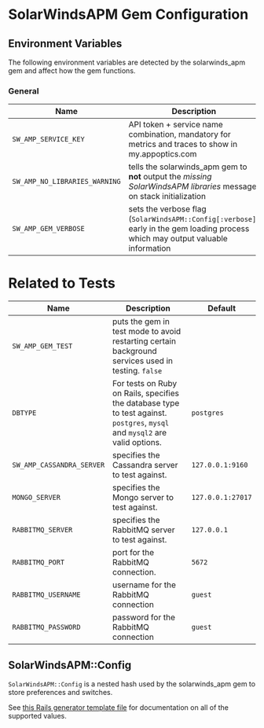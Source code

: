 # SolarWindsAPM Gem Configuration

## Environment Variables

The following environment variables are detected by the solarwinds_apm gem and affect how the gem functions.

### General

Name | Description | Default
---- | ----------- | -------
`SW_AMP_SERVICE_KEY` | API token + service name combination, mandatory for metrics and traces to show in my.appoptics.com |
`SW_AMP_NO_LIBRARIES_WARNING` | tells the solarwinds_apm gem to __not__ output the _missing SolarWindsAPM libraries_ message on stack initialization | `false`
`SW_AMP_GEM_VERBOSE` | sets the verbose flag (`SolarWindsAPM::Config[:verbose]`) early in the gem loading process which may output valuable information | `false`

# Related to Tests

Name | Description | Default
---- | ----------- | -------
`SW_AMP_GEM_TEST` | puts the gem in test mode to avoid restarting certain background services used in testing.   `false`
`DBTYPE` | For tests on Ruby on Rails, specifies the database type to test against.  `postgres`, `mysql` and `mysql2` are valid options. | `postgres`
`SW_AMP_CASSANDRA_SERVER` | specifies the Cassandra server to test against. | `127.0.0.1:9160`
`MONGO_SERVER` | specifies the Mongo server to test against. | `127.0.0.1:27017`
`RABBITMQ_SERVER` | specifies the RabbitMQ server to test against. | `127.0.0.1`
`RABBITMQ_PORT` | port for the RabbitMQ connection. | `5672`
`RABBITMQ_USERNAME` | username for the RabbitMQ connection | `guest`
`RABBITMQ_PASSWORD` | password for the RabbitMQ connection | `guest`

## SolarWindsAPM::Config

`SolarWindsAPM::Config` is a nested hash used by the solarwinds_apm gem to store preferences and switches.

See [this Rails generator template file](https://github.com/librato/ruby-appoptics/blob/master/lib/rails/generators/appoptics_apm/templates/appoptics_initializer.rb) for documentation on all of the supported values.
